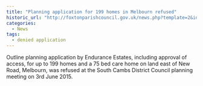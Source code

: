 ```yaml
---
title: "Planning application for 199 homes in Melbourn refused"
historic_url: "http://foxtonparishcouncil.gov.uk/news.php?template=2&id=303"
categories:
  - News
tags:
  - denied application
---
```


Outline planning application by Endurance Estates, including approval of access, for up to 199 homes and a 75 bed care home on land east of New Road, Melbourn, was refused at the South Cambs District Council planning meeting on 3rd June 2015.